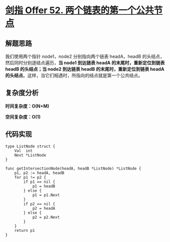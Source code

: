 # [剑指 Offer 52. 两个链表的第一个公共节点](https://leetcode-cn.com/problems/liang-ge-lian-biao-de-di-yi-ge-gong-gong-jie-dian-lcof/)

## 解题思路

我们使用两个指针 node1，node2 分别指向两个链表 headA，headB 的头结点，然后同时分别逐结点遍历，**当 node1 到达链表 headA 的末尾时，重新定位到链表 headB 的头结点；当 node2 到达链表 headB 的末尾时，重新定位到链表 headA 的头结点**。这样，当它们相遇时，所指向的结点就是第一个公共结点。

## 复杂度分析

**时间复杂度：O(N+M)**

**空间复杂度：O(1)** 

## 代码实现

```golang
type ListNode struct {
	Val  int
	Next *ListNode
}

func getIntersectionNode(headA, headB *ListNode) *ListNode {
	p1, p2 := headA, headB
	for p1 != p2 {
		if p1 == nil {
			p1 = headB
		} else {
			p1 = p1.Next
		}
		if p2 == nil {
			p2 = headA
		} else {
			p2 = p2.Next
		}
	}
	return p1
}
```